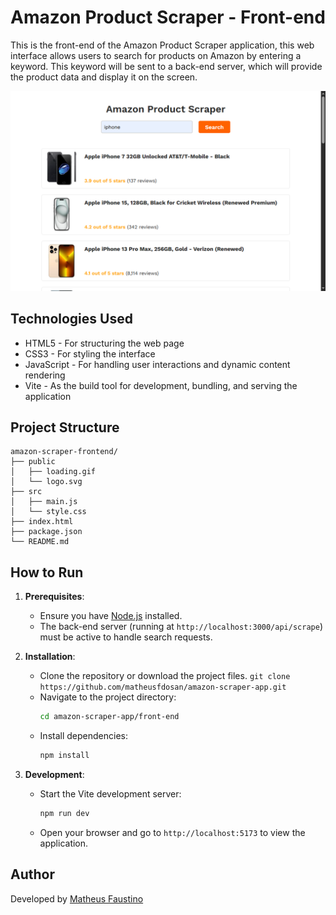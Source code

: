 # Amazon Product Scraper - Front-end

This is the front-end of the Amazon Product Scraper application, this web interface allows users to search for products on Amazon by entering a keyword. This keyword will be sent to a back-end server, which will provide the product data and display it on the screen.

![preview](./.github/preview.png)

## Technologies Used

- HTML5 - For structuring the web page
- CSS3 - For styling the interface
- JavaScript - For handling user interactions and dynamic content rendering
- Vite - As the build tool for development, bundling, and serving the application

## Project Structure

```
amazon-scraper-frontend/
├── public
│   ├── loading.gif  
│   └── logo.svg     
├── src
│   ├── main.js      
│   └── style.css    
├── index.html       
├── package.json     
└── README.md        
```

## How to Run

1. **Prerequisites**:
   - Ensure you have [Node.js](https://nodejs.org/) installed.
   - The back-end server (running at `http://localhost:3000/api/scrape`) must be active to handle search requests.

2. **Installation**:
   - Clone the repository or download the project files.
      `git clone https://github.com/matheusfdosan/amazon-scraper-app.git`
   - Navigate to the project directory:
     ```bash
     cd amazon-scraper-app/front-end
     ```
   - Install dependencies:
     ```bash
     npm install
     ```

3. **Development**:
   - Start the Vite development server:
     ```bash
     npm run dev
     ```
   - Open your browser and go to `http://localhost:5173` to view the application.

## Author

Developed by [Matheus Faustino](https://github.com/matheusfdosan)
